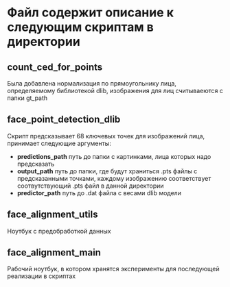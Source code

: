# Файл содержит описание к следующим скриптам в директории

## count_ced_for_points

Была добавлена нормализация по прямоугольнику лица, определяемому библиотекой dlib, изображения для лиц считываеются с папки gt_path

## face_point_detection_dlib

Скрипт предсказывает 68 ключевых точек для изображений лица, принимает следующие аргументы:

- __predictions_path__ путь до папки с картинками, лица которых надо предсказать
- __output_path__ путь до папки, где будут храниться .pts файлы с предсказанными точками, каждому изображению соответствует соотвутствующий .pts файл в данной директории
- __predictor_path__ путь до .dat файла с весами dlib модели

## face_alignment_utils

Ноутбук с предобработкой данных

## face_alignment_main

Рабочий ноутбук, в котором хранятся эксперименты для последующей реализации в скриптах
